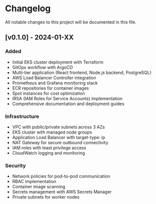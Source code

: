 # Changelog

All notable changes to this project will be documented in this file.

## [v0.1.0] - 2024-01-XX

### Added
- Initial EKS cluster deployment with Terraform
- GitOps workflow with ArgoCD
- Multi-tier application (React frontend, Node.js backend, PostgreSQL)
- AWS Load Balancer Controller integration
- Prometheus and Grafana monitoring stack
- ECR repositories for container images
- Spot instances for cost optimization
- IRSA (IAM Roles for Service Accounts) implementation
- Comprehensive documentation and deployment guides

### Infrastructure
- VPC with public/private subnets across 3 AZs
- EKS cluster with managed node groups
- Application Load Balancer with target-type: ip
- NAT Gateway for secure outbound connectivity
- IAM roles with least privilege access
- CloudWatch logging and monitoring

### Security
- Network policies for pod-to-pod communication
- RBAC implementation
- Container image scanning
- Secrets management with AWS Secrets Manager
- Private subnets for worker nodes
